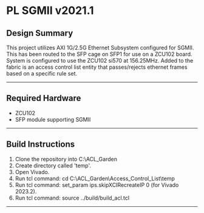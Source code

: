  # PL SGMII v2021.1

## **Design Summary**

This project utilizes AXI 1G/2.5G Ethernet Subsystem configured for SGMII. This has been routed to the SFP cage on SFP1 for use on a ZCU102 board. System is configured to use the ZCU102 si570 at 156.25MHz. Added to the fabric is an access control list entity that passes/rejects ethernet frames based on a specific rule set.

---

## **Required Hardware**

- ZCU102
- SFP module supporting SGMII

---

## **Build Instructions**

1. Clone the repository into C:\ACL_Garden
2. Create directory called 'temp'.
3. Open Vivado.
4. Run tcl command: cd C:\ACL_Garden\Access_Control_List\temp
5. Run tcl command: set_param ips.skipXCIRecreateIP 0 (for Vivado 2023.2).
6. Run tcl command: source ../build/build_acl.tcl

---